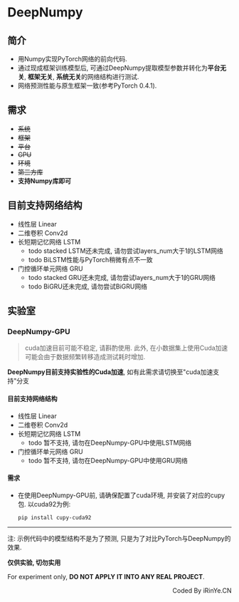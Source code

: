 # DeepNumpy
## 简介
* 用Numpy实现PyTorch网络的前向代码.
* 通过现成框架训练模型后, 可通过DeepNumpy提取模型参数并转化为**平台无关**, **框架无关**, **系统无关**的网络结构进行测试. 
* 网络预测性能与原生框架一致(参考PyTorch 0.4.1).

## 需求
* ~~系统~~
* ~~框架~~
* ~~平台~~
* ~~GPU~~
* ~~环境~~
* ~~第三方库~~
* **支持Numpy库即可**

## 目前支持网络结构

* 线性层 Linear
* 二维卷积 Conv2d
* 长短期记忆网络 LSTM
    * todo stacked LSTM还未完成, 请勿尝试layers_num大于1的LSTM网络
    * todo BiLSTM性能与PyTorch稍微有点不一致
* 门控循环单元网络 GRU
    * todo stacked GRU还未完成, 请勿尝试layers_num大于1的GRU网络
    * todo BiGRU还未完成, 请勿尝试BiGRU网络
    
## 实验室
### DeepNumpy-GPU
> cuda加速目前可能不稳定, 请斟酌使用. 此外, 在小数据集上使用Cuda加速可能会由于数据频繁转移造成测试耗时增加.

**DeepNumpy目前支持实验性的Cuda加速**, 如有此需求请切换至"cuda加速支持"分支

#### 目前支持网络结构

* 线性层 Linear
* 二维卷积 Conv2d
* 长短期记忆网络 LSTM
    * todo 暂不支持, 请勿在DeepNumpy-GPU中使用LSTM网络
* 门控循环单元网络 GRU
    * todo 暂不支持, 请勿在DeepNumpy-GPU中使用GRU网络

#### 需求
* 在使用DeepNumpy-GPU前, 请确保配置了cuda环境, 并安装了对应的cupy包.
以cuda92为例:
    ```
    pip install cupy-cuda92
    ```


---
注: 示例代码中的模型结构不是为了预测, 只是为了对比PyTorch与DeepNumpy的效果.

**仅供实验, 切勿实用**

For experiment only, **DO NOT APPLY IT INTO ANY REAL PROJECT**.

<p align="right">Coded By iRinYe.CN</p>